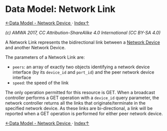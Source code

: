 # Data Model: Network Link

[←Data Model - Network Device ](3.3._Data_Model_-_Network_Device.md) · [ Index↑ ](..)

_(c) AMWA 2017, CC Attribution-ShareAlike 4.0 International (CC BY-SA 4.0)_

A Network Link represents the bidirectional link between a [Network Device](3.3._Data_Model_-_Network_Device.md) and another Network Device.

The parameters of a Network Link are:

* `peers`: an array of exactly two objects identifying a network device interface (by its `device_id` and `port_id`) and the peer network device interface
* `speed`: the speed of the link

The only operation permitted for this resource is GET. When a broadcast controller performs a GET operation with a `device_id` query parameter, the network controller returns all the links that originate/terminate in the specified network device.
As these links are bi-directional, a link will be reported when a GET operation is performed for either peer network device.

[←Data Model - Network Device ](3.3._Data_Model_-_Network_Device.md) · [ Index↑ ](..)
